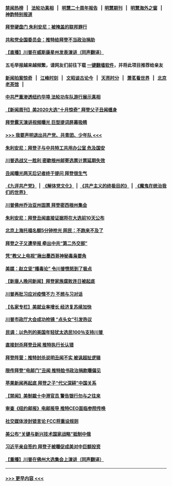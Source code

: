 #### [禁闻热榜](热点新闻.md?t=0)  &nbsp;&nbsp;|&nbsp;&nbsp; [法轮功真相](https://github.com/gfw-breaker/truth/blob/master/README.md?t=0) &nbsp;&nbsp;|&nbsp;&nbsp; [明慧二十周年报告](https://github.com/gfw-breaker/mh-reports/blob/master/README.md?t=0) &nbsp;&nbsp;|&nbsp;&nbsp;[明慧期刊](https://github.com/gfw-breaker/mh-qikan) &nbsp;&nbsp;|&nbsp;&nbsp; [明慧海外之窗](https://github.com/gfw-breaker/mh-news/blob/master/README.md?t=0) &nbsp;&nbsp;|&nbsp;&nbsp; [神韵特别报道](https://github.com/gfw-breaker/mh-news/blob/master/shenyun.md?t=0)
#### [拜登硬盘门 朱利安尼：被掩盖的联邦罪行](../pages/prog203/a102965608.md?t=10180802) 
#### [共和党全国委员会：推特给拜登不当政治捐助](../pages/prog203/a102965601.md?t=10180802) 
#### [【直播】川普在威斯康星州发表演讲（同声翻译）](../pages/prog203/a102965539.md?t=10180802) 
#### 五毛举报越来越频繁，请网友们前往下载 [一键翻墙软件](https://github.com/gfw-breaker/ssr-accounts)，并将此项目推荐给亲友
#### [新闻拍案惊奇](https://github.com/gfw-breaker/banned-news1/blob/master/pages/link4.md) &nbsp;&nbsp;|&nbsp;&nbsp; [江峰时刻](https://github.com/gfw-breaker/banned-news1/blob/master/pages/link4.md) &nbsp;&nbsp;|&nbsp;&nbsp; [文昭谈古论今](https://github.com/gfw-breaker/banned-news1/blob/master/pages/link4.md) &nbsp;&nbsp;|&nbsp;&nbsp; [天亮时分](https://github.com/gfw-breaker/banned-news1/blob/master/pages/link4.md) &nbsp;&nbsp;|&nbsp;&nbsp; [萧茗看世界](https://github.com/gfw-breaker/banned-news1/blob/master/pages/link4.md) &nbsp;&nbsp;|&nbsp;&nbsp; [北京老茶馆](https://github.com/gfw-breaker/banned-news1/blob/master/pages/link4.md) &nbsp;&nbsp;|&nbsp;&nbsp; 
#### [中共严重渗透纽约华埠 法轮功车队游行展示真相](../pages/prog203/a102965592.md?t=10180802) 
#### [【新闻周刊】美2020大选“十月惊奇” 拜登父子丑闻缠身](../pages/prog203/a102965554.md?t=10180802) 
#### [拜登露天演讲视频曝光 巨型提词屏幕吸睛](../pages/prog203/a102965560.md?t=10180802) 
#### [>>> 我要声明退出共产党、共青团、少年队 <<<](https://github.com/begood0513/goodnews/blob/master/quit/letter.md) 
#### [朱利安尼：拜登子与中共特工共用办公室 危及国安](../pages/prog203/a102965474.md?t=10180802) 
#### [川普选战又一胜利 密歇根州邮寄选票计票延期失效](../pages/prog203/a102965375.md?t=10180802) 
#### [丑闻曝光两天后记者终于提问 拜登很生气](../pages/prog203/a102965360.md?t=10180802) 
#### [《九评共产党》](https://github.com/begood0513/9ping.md/blob/master/README.md) &nbsp;|&nbsp; [《解体党文化》](../../../../jtdwh.md/blob/master/README.md)  &nbsp;|&nbsp; [《共产主义的终极目的》](../../../../gczydzjmd.md/blob/master/README.md) &nbsp;|&nbsp; [《魔鬼在统治我们的世界》](../../../../mgztzwmdsj.md/blob/master/README.md) 
#### [川普佛州乔治亚州固票 拜登密西根州集会](../pages/prog203/a102965421.md?t=10180802) 
#### [朱利安尼：拜登丑闻直接证据将在大选前10天公布](../pages/prog203/a102965367.md?t=10180802) 
#### [北京上海托福名额5分钟抢光 网民：不跑来不及了](../pages/prog203/a102965285.md?t=10180802) 
#### [拜登之子又遭举报 牵出中共“第二外交部”](../pages/prog203/a102965204.md?t=10180802) 
#### [凭“教父上电视”揪出墨西哥神秘毒枭要角](../pages/prog203/a102965209.md?t=10180802) 
#### [美媒：赵立坚“播毒论” 令川普愤怒到了极点](../pages/prog203/a102965167.md?t=10180802) 
#### [【新唐人晚间新闻】拜登家族腐败连日被起底](../pages/prog203/a102965158.md?t=10180802) 
#### [川普再批习应对疫情不力 不想与习对话](../pages/prog203/a102965100.md?t=10180802) 
#### [【名家专栏】美就业率增长 经济复苏续加快](../pages/prog203/a102965056.md?t=10180802) 
#### [川普市政厅大会成功抢镜 “点头女”引发热议](../pages/prog203/a102964683.md?t=10180802) 
#### [民调：以色列的美国年轻犹太选民100％支持川普 ](../pages/prog203/a102964687.md?t=10180802) 
#### [直接封杀拜登丑闻 推特执行长认错](../pages/prog203/a102965049.md?t=10180802) 
#### [拜登阵营：推特封杀说明丑闻不实 被讽超扯逻辑](../pages/prog203/a102964839.md?t=10180802) 
#### [限传拜登“电邮门”丑闻 推特脸书政治捐款曝偏见](../pages/prog203/a102964838.md?t=10180802) 
#### [苹果新闻再起底 拜登之子“代父深耕”中国关系](../pages/prog203/a102964905.md?t=10180802) 
#### [【禁闻】美制裁十中港官员 警告银行勿与之往来](../pages/prog203/a102964959.md?t=10180802) 
#### [审查《纽约邮报》电邮报导 推特CEO面临参院传唤](../pages/prog203/a102964680.md?t=10180802) 
#### [社交媒体涉封锁言论 FCC将重设规则](../pages/prog203/a102964943.md?t=10180802) 
#### [美公布“关键与新兴技术国家战略”抵制中俄](../pages/prog203/a102964920.md?t=10180802) 
#### [习近平亲自签约 拜登子被曝促成美对中巨额投资](../pages/prog203/a102964820.md?t=10180802) 
#### [【重播】川普在佛州大选集会上演讲（同声翻译）](../pages/prog203/a102964872.md?t=10180802) 

----
#### [ >>> 更早内容 <<< ](../indexes/prog203-earlier.md)
